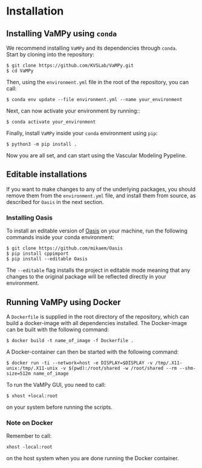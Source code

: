 # Installation
## Installing VaMPy using `conda`

We recommend installing `VaMPy` and its dependencies through `conda`.  
Start by cloning into the repository:

``` console
$ git clone https://github.com/KVSLab/VaMPy.git
$ cd VaMPy
```

Then, using the ``environment.yml`` file in the root of the repository, you can call:

``` console
$ conda env update --file environment.yml --name your_environment
```

Next, can now activate your environment by running::

``` console
$ conda activate your_environment
```

Finally, install `VaMPy` inside your `conda` environment using `pip`: 

``` console
$ python3 -m pip install .
```

Now you are all set, and can start using the Vascular Modeling Pypeline.

## Editable installations

If you want to make changes to any of the underlying packages, you should remove them from the `environment.yml` file,
and install them from source, as described for `Oasis` in the next section.

### Installing Oasis

To install an editable version of [Oasis](https://github.com/mikaem/Oasis) on your machine, run the following commands
inside your conda environment:

``` console
$ git clone https://github.com/mikaem/Oasis
$ pip install cppimport
$ pip install --editable Oasis
```

The ``--editable`` flag installs the project in editable mode meaning that any changes to the original package will be
reflected directly in your environment.

## Running VaMPy using Docker

A `Dockerfile` is supplied in the root directory of the repository, which can build a docker-image with all
dependencies installed. The Docker-image can be built with the following command:

``` console
$ docker build -t name_of_image -f Dockerfile .
```

A Docker-container can then be started with the following command:

``` console
$ docker run -ti --network=host -e DISPLAY=$DISPLAY -v /tmp/.X11-unix:/tmp/.X11-unix -v $(pwd):/root/shared -w /root/shared --rm --shm-size=512m name_of_image
```

To run the VaMPy GUI, you need to call:

``` console
$ xhost +local:root
```

on your system before running the scripts.

### Note on Docker

Remember to call:

``` console
xhost -local:root
```

on the host system when you are done running the Docker container.
    